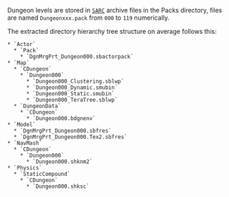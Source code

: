 Dungeon levels are stored in [`SARC`](file_formats/sarc.md) archive files in
the Packs directory, files are named `Dungeonxxx.pack` from `000` to `119`
numerically.

The extracted directory hierarchy tree structure on average follows this:

```
* `Actor`
  * `Pack`
    * `DgnMrgPrt_Dungeon000.sbactorpack`
* `Map`
  * `CDungeon`
    * `Dungeon000`
      * `Dungeon000_Clustering.sblwp`
      * `Dungeon000_Dynamic.smubin`
      * `Dungeon000_Static.smubin`
      * `Dungeon000_TeraTree.sblwp`
  * `DungeonData`
    * `CDungeon`
      * `Dungeon000.bdgnenv`
* `Model`
  * `DgnMrgPrt_Dungeon000.sbfres`
  * `DgnMrgPrt_Dungeon000.Tex2.sbfres`
* `NavMash`
  * `CDungeon`
    * `Dungeon000`
      * `Dungeon000.shknm2`
* `Physics`
  * `StaticCompound`
    * `CDungeon`
      * `Dungeon000.shksc`

